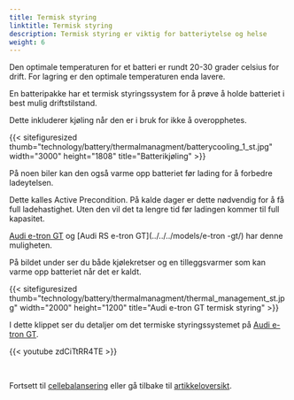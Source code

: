 ```yaml
---
title: Termisk styring
linktitle: Termisk styring 
description: Termisk styring er viktig for batteriytelse og helse
weight: 6
---
```

<!-- markdownlint-disable MD033 -->
Den optimale temperaturen for et batteri er rundt 20-30 grader celsius for drift. For lagring er den optimale temperaturen enda lavere.

En batteripakke har et termisk styringssystem for å prøve å holde batteriet i best mulig driftstilstand.

Dette inkluderer kjøling når den er i bruk for ikke å overopphetes.

{{< sitefiguresized thumb="technology/battery/thermalmanagment/batterycooling_1_st.jpg" width="3000" height="1808" title="Batterikjøling" >}}

På noen biler kan den også varme opp batteriet før lading for å forbedre ladeytelsen.

Dette kalles Active Precondition. På kalde dager er dette nødvendig for å få full ladehastighet. Uten den vil det ta lengre tid før ladingen kommer til full kapasitet.

[Audi e-tron GT](../../../models/e-tron-gt/) og [Audi RS e-tron GT](../../../models/e-tron -gt/) har denne muligheten.

På bildet under ser du både kjølekretser og en tilleggsvarmer som kan varme opp batteriet når det er kaldt.

{{< sitefiguresized thumb="technology/battery/thermalmanagment/thermal_management_st.jpg" width="2000" height="1200" title="Audi e-tron GT termisk styring" >}}

I dette klippet ser du detaljer om det termiske styringssystemet på [Audi e-tron GT](/models/e-tron-gt).

{{< youtube zdCiTtRR4TE >}}

<br />

Fortsett til [cellebalansering](../cellebalansering/) eller gå tilbake til [artikkeloversikt](../).
